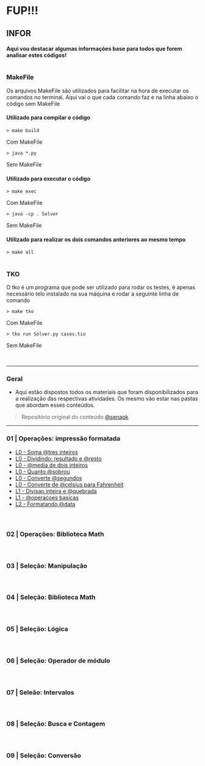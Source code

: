 # FUP!!!



## INFOR

#### Aqui vou destacar algumas informações base para todos que forem analisar estes códigos!

#

### MakeFile
Os arquivos MakeFile são utilizados para facilitar na hora de executar os comandos no terminal. Aqui vai o que cada comando faz e na linha abaixo o código sem MakeFile

#### Utilizado para compilar o código

    > make build

Com MakeFile

    > java *.py

Sem MakeFile

#### Utilizado para executar o código

    > make exec
Com MakeFile

    > java -cp . Solver
Sem MakeFile

#### Utilizado para realizar os dois comandos anteriores ao mesmo tempo

    > make all

#

### TKO

O tko é um programa que pode ser utilizado para rodar os testes, é apenas necessário telo instalado na sua máquina e rodar a seguinte linha de comando

    > make tko
Com MakeFile

    > tko run Solver.py cases.tio
Sem MakeFile


<br>

***





### Geral

- Aqui estão dispostos todos os materiais que foram disponibilizados para a realização das respectivas atividades. Os mesmo vão estar nas pastas que abordam esses conteúdos. 



>Repositório original do conteúdo
[@senapk](https://github.com/qxcodefup/arcade/tree/master)

***

### 01 | Operações: impressão formatada 

- [L0 - Soma @tres inteiros]()
- [L0 - Dividindo: resultado e @resto]()
- [L0 - @media de dois inteiros]()
- [L0 - Quanto @sobrou]()
- [L0 - Converte @segundos]()
- [L0 - Converte de @celsius para Fahrenheit]()
- [L1 - Divisao inteira e @quebrada]()
- [L1 - @operacoes basicas]()
- [L2 - Formatando @data]()

<br>


##

### 02 | Operações: Biblioteca Math 



<br>


##

### 03 | Seleção: Manipulação



<br>


##

### 04 | Seleção: Biblioteca Math

<br>


##

### 05 | Seleção: Lógica



<br>



##

### 06 | Seleção: Operador de módulo




<br>



##

### 07 | Seleão: Intervalos



<br>



##

### 08 | Seleção: Busca e Contagem


<br>


##

### 09 | Seleção: Conversão



<!--
 
<img src="https://cdn-icons-png.flaticon.com/128/1255/1255768.png" target="_blank" width="100" height="100"> 
<img src="https://cdn-icons-png.flaticon.com/128/1022/1022900.png" target="_blank" width="100" height="100">
<img src="https://cdn-icons-png.flaticon.com/128/1894/1894428.png" target="_blank" width="100" height="100">
<img src="https://cdn-icons-png.flaticon.com/128/4380/4380458.png" target="_blank" width="100" height="100">

-->
